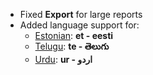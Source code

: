 - Fixed **Export** for large reports
- Added language support for:
	- [Estonian](https://translate.okayblue.com/view?lang=et): **et - eesti**
	- [Telugu](https://translate.okayblue.com/view?lang=te): **te - తెలుగు**
	- [Urdu](https://translate.okayblue.com/view?lang=ur): **ur - اردو**
